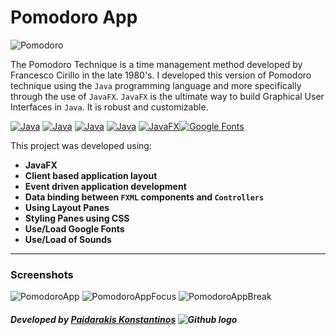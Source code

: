 # Pomodoro App
![Pomodoro](https://cldup.com/h7N7yrf_k8.png)

The Pomodoro Technique is a time management method developed by Francesco Cirillo in the late 1980's.
I developed this version of Pomodoro technique using the ``Java`` programming language and more specifically through the use of ``JavaFX``.
``JavaFX`` is the ultimate way to build Graphical User Interfaces in ``Java``.  It is robust and customizable.

[![Java](https://cldup.com/JNKEKtC1p6.png)](https://www.oracle.com/index.html) [![Java](https://cldup.com/JPOl2tayf4.png)](https://www.oracle.com/index.html) [![Java](https://cldup.com/ydB1Qcl1ug.png)](https://www.oracle.com/index.html) [![Java](https://cldup.com/NWVTC_5Ofe.png)](https://www.oracle.com/index.html) [![JavaFX](https://cldup.com/BRPBhS7fRf.png)](http://docs.oracle.com/javafx/2/overview/jfxpub-overview.htm)[![Google Fonts](https://cldup.com/e9lv6DBYco.png)](https://fonts.google.com/)

This project was developed using:
- **JavaFX**
- **Client based application layout**
- **Event driven application development**
- **Data binding between ``FXML`` components and ``Controllers``**
- **Using Layout Panes**
- **Styling Panes using CSS**
- **Use/Load Google Fonts**
- **Use/Load of Sounds**

***

### Screenshots

![PomodoroApp](https://cldup.com/ZE4XdSt3ZA.png)
![PomodoroAppFocus](https://cldup.com/nUfxtRBLCc.png)
![PomodoroAppBreak](https://cldup.com/mxXc8__YI1.png)

##### Developed by [Paidarakis Konstantinos](https://github.com/KonPed) ![Github logo](https://cldup.com/RKu-GZ72RK.png)
